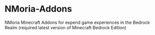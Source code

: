 # NMoria-Addons
NMoria Minecraft Addons for expend game experiences in the Bedrock Realm (required latest version of Minecraft Bedrock Edition)
